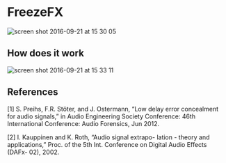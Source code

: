 # FreezeFX 

![screen shot 2016-09-21 at 15 30 05](https://cloud.githubusercontent.com/assets/72940/18712819/5680c540-8010-11e6-9003-f6d2bfa46485.png)

## How does it work

![screen shot 2016-09-21 at 15 33 11](https://cloud.githubusercontent.com/assets/72940/18712915/d312ecd2-8010-11e6-909c-ca8c985de8d6.png)

## References

[1] S. Preihs, F.R. Stöter, and J. Ostermann, “Low delay error concealment for audio signals,” in Audio Engineering Society Conference: 46th International Conference: Audio Forensics, Jun 2012.

[2] I. Kauppinen and K. Roth, “Audio signal extrapo- lation - theory and applications,” Proc. of the 5th Int. Conference on Digital Audio Effects (DAFx- 02), 2002.
